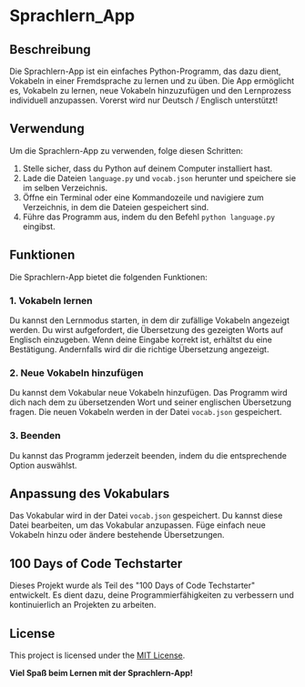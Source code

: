 # Sprachlern_App

## Beschreibung
Die Sprachlern-App ist ein einfaches Python-Programm, das dazu dient, Vokabeln in einer Fremdsprache zu lernen und zu üben. Die App ermöglicht es, Vokabeln zu lernen, neue Vokabeln hinzuzufügen und den Lernprozess individuell anzupassen. Vorerst wird nur Deutsch / Englisch unterstützt!

## Verwendung
Um die Sprachlern-App zu verwenden, folge diesen Schritten:

1. Stelle sicher, dass du Python auf deinem Computer installiert hast.
2. Lade die Dateien `language.py` und `vocab.json` herunter und speichere sie im selben Verzeichnis.
3. Öffne ein Terminal oder eine Kommandozeile und navigiere zum Verzeichnis, in dem die Dateien gespeichert sind.
4. Führe das Programm aus, indem du den Befehl `python language.py` eingibst.

## Funktionen
Die Sprachlern-App bietet die folgenden Funktionen:

### 1. Vokabeln lernen
Du kannst den Lernmodus starten, in dem dir zufällige Vokabeln angezeigt werden. Du wirst aufgefordert, die Übersetzung des gezeigten Worts auf Englisch einzugeben. Wenn deine Eingabe korrekt ist, erhältst du eine Bestätigung. Andernfalls wird dir die richtige Übersetzung angezeigt.

### 2. Neue Vokabeln hinzufügen
Du kannst dem Vokabular neue Vokabeln hinzufügen. Das Programm wird dich nach dem zu übersetzenden Wort und seiner englischen Übersetzung fragen. Die neuen Vokabeln werden in der Datei `vocab.json` gespeichert.

### 3. Beenden
Du kannst das Programm jederzeit beenden, indem du die entsprechende Option auswählst.

## Anpassung des Vokabulars
Das Vokabular wird in der Datei `vocab.json` gespeichert. Du kannst diese Datei bearbeiten, um das Vokabular anzupassen. Füge einfach neue Vokabeln hinzu oder ändere bestehende Übersetzungen.

## 100 Days of Code Techstarter
Dieses Projekt wurde als Teil des "100 Days of Code Techstarter" entwickelt. Es dient dazu, deine Programmierfähigkeiten zu verbessern und kontinuierlich an Projekten zu arbeiten.

## License

This project is licensed under the [MIT License](LICENSE).

**Viel Spaß beim Lernen mit der Sprachlern-App!**
